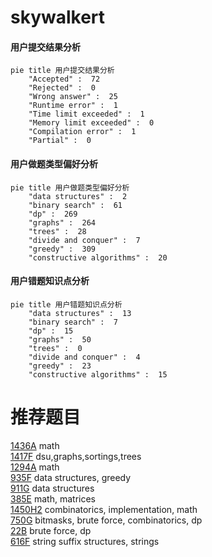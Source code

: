 # skywalkert

<!-- tabs:start -->



#### **用户提交结果分析**

```mermaid
pie title 用户提交结果分析
    "Accepted" :  72
    "Rejected" :  0
    "Wrong answer" :  25
    "Runtime error" :  1
    "Time limit exceeded" :  1
    "Memory limit exceeded" :  0
    "Compilation error" :  1
    "Partial" :  0
```

#### **用户做题类型偏好分析**

```mermaid
pie title 用户做题类型偏好分析
    "data structures" :  2
    "binary search" :  61
    "dp" :  269
    "graphs" :  264
    "trees" :  28
    "divide and conquer" :  7
    "greedy" :  309
    "constructive algorithms" :  20
```
#### **用户错题知识点分析**

```mermaid
pie title 用户错题知识点分析
    "data structures" :  13
    "binary search" :  7
    "dp" :  15
    "graphs" :  50
    "trees" :  0
    "divide and conquer" :  4
    "greedy" :  23
    "constructive algorithms" :  15
```



<!-- tabs:end -->
# 推荐题目
[1436A](https://codeforces.com/contest/1436/problem/A)		math		  
[1417F](https://codeforces.com/contest/1417/problem/F)		dsu,graphs,sortings,trees		  
[1294A](https://codeforces.com/contest/1294/problem/A)		math		  
[935F](https://codeforces.com/contest/935/problem/F)		data structures,
                        greedy		  
[911G](https://codeforces.com/contest/911/problem/G)		data structures		  
[385E](https://codeforces.com/contest/385/problem/E)		math,
                        matrices		  
[1450H2](https://codeforces.com/contest/1450H/problem/2)		combinatorics,
                        implementation,
                        math		  
[750G](https://codeforces.com/contest/750/problem/G)		bitmasks,
                        brute force,
                        combinatorics,
                        dp		  
[22B](https://codeforces.com/contest/22/problem/B)		brute force,
                        dp		  
[616F](https://codeforces.com/contest/616/problem/F)		string suffix structures,
                        strings		  
